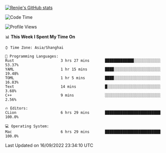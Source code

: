 [![Renjie's GitHub stats](https://github-readme-stats.vercel.app/api?username=liurenjie1024&show_icons=true&theme=chartreuse-dark)](https://github.com/anuraghazra/github-readme-stats)

<!--START_SECTION:waka-->
![Code Time](http://img.shields.io/badge/Code%20Time-156%20hrs%2041%20mins-blue)

![Profile Views](http://img.shields.io/badge/Profile%20Views-5-blue)

📊 **This Week I Spent My Time On** 

```text
⌚︎ Time Zone: Asia/Shanghai

💬 Programming Languages: 
Rust                     3 hrs 27 mins       █████████████░░░░░░░░░░░░   53.37% 
YAML                     1 hr 15 mins        ████░░░░░░░░░░░░░░░░░░░░░   19.48% 
TOML                     1 hr 5 mins         ████░░░░░░░░░░░░░░░░░░░░░   16.83% 
Text                     14 mins             █░░░░░░░░░░░░░░░░░░░░░░░░   3.68% 
C++                      9 mins              ░░░░░░░░░░░░░░░░░░░░░░░░░   2.56%

🔥 Editors: 
CLion                    6 hrs 29 mins       █████████████████████████   100.0%

💻 Operating System: 
Mac                      6 hrs 29 mins       █████████████████████████   100.0%

```


 Last Updated on 16/09/2022 23:34:10 UTC
<!--END_SECTION:waka-->

